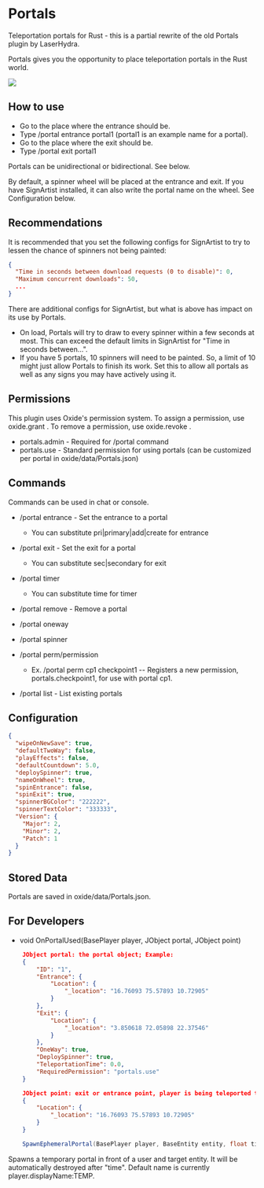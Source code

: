 # Portals
Teleportation portals for Rust - this is a partial rewrite of the old Portals plugin by LaserHydra.

Portals gives you the opportunity to place teleportation portals in the Rust world.

![](https://i.imgur.com/6OJHsGz.jpg)

## How to use

  - Go to the place where the entrance should be.
  - Type /portal entrance portal1 (portal1 is an example name for a portal).
  - Go to the place where the exit should be.
  - Type /portal exit portal1

Portals can be unidirectional or bidirectional.  See below.

By default, a spinner wheel will be placed at the entrance and exit.  If you have SignArtist installed, it can also write the portal name on the wheel.  See Configuration below.

## Recommendations

It is recommended that you set the following configs for SignArtist to try to lessen the chance of spinners not being painted:

```json
{
  "Time in seconds between download requests (0 to disable)": 0,
  "Maximum concurrent downloads": 50,
  ...
}
```

There are additional configs for SignArtist, but what is above has impact on its use by Portals.

   - On load, Portals will try to draw to every spinner within a few seconds at most.  This can exceed the default limits in SignArtist for "Time in seconds between...".
   - If you have 5 portals, 10 spinners will need to be painted.  So, a limit of 10 might just allow Portals to finish its work.  Set this to allow all portals as well as any signs you may have actively using it.

## Permissions
This plugin uses Oxide's permission system. To assign a permission, use oxide.grant <user or group> <name or steam id> <permission>. To remove a permission, use oxide.revoke <user or group> <name or steam id> <permission>.

   - portals.admin - Required for /portal command
   - portals.use - Standard permission for using portals (can be customized per portal in oxide/data/Portals.json)

## Commands

Commands can be used in chat or console.

   - /portal entrance <name> - Set the entrance to a portal
     - You can substitute pri|primary|add|create for entrance

   - /portal exit <name> - Set the exit for a portal
     - You can substitute sec|secondary for exit

   - /portal timer <NAME> <numberofseconds>
     - You can substitute time for timer

   - /portal remove <name> - Remove a portal

   - /portal oneway <NAME> <truefalse>

   - /portal spinner <NAME> <truefalse>

   - /portal perm/permission <NAME> <PERMISSION>
     - Ex. /portal perm cp1 checkpoint1 -- Registers a new permission, portals.checkpoint1, for use with portal cp1.

   - /portal list - List existing portals

## Configuration

```json
{
  "wipeOnNewSave": true,
  "defaultTwoWay": false,
  "playEffects": false,
  "defaultCountdown": 5.0,
  "deploySpinner": true,
  "nameOnWheel": true,
  "spinEntrance": false,
  "spinExit": true,
  "spinnerBGColor": "222222",
  "spinnerTextColor": "333333",
  "Version": {
    "Major": 2,
    "Minor": 2,
    "Patch": 1
  }
}
```

## Stored Data

Portals are saved in oxide/data/Portals.json.

## For Developers

- void OnPortalUsed(BasePlayer player, JObject portal, JObject point)

```json
    JObject portal: the portal object; Example:
    {
        "ID": "1",
        "Entrance": {
            "Location": {
                "_location": "16.76093 75.57893 10.72905"
            }
        },
        "Exit": {
            "Location": {
                "_location": "3.850618 72.05898 22.37546"
            }
        },
        "OneWay": true,
        "DeploySpinner": true,
        "TeleportationTime": 0.0,
        "RequiredPermission": "portals.use"
    }
```

```json
    JObject point: exit or entrance point, player is being teleported to; Example:
    {
        "Location": {
            "_location": "16.76093 75.57893 10.72905"
        }
    }
```

```cs
    SpawnEphemeralPortal(BasePlayer player, BaseEntity entity, float time = 10f)
```

Spawns a temporary portal in front of a user and target entity.  It will be automatically destroyed after "time".  Default name is currently player.displayName:TEMP.
